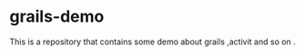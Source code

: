 grails-demo
===========

This is a repository that contains some demo about grails ,activit and so on . 
